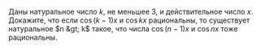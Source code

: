 Даны натуральное число $k$, не меньшее 3, и действительное число $x$. Докажите, что если $\cos (k-1)x$ и $\cos kx$ рациональны, то существует натуральное $n &gt; k$ такое, что числа $\cos (n-1)x$ и $\cos nx$ тоже рациональны.